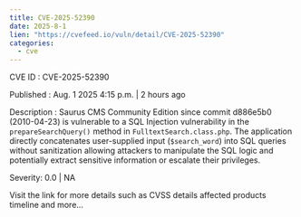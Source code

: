 ```yaml
--- 
title: CVE-2025-52390
date: 2025-8-1
lien: "https://cvefeed.io/vuln/detail/CVE-2025-52390"
categories:
  - cve
---
```


CVE ID : CVE-2025-52390

Published :  Aug. 1
2025
4:15 p.m. | 2 hours ago

Description : Saurus CMS Community Edition since commit d886e5b0 (2010-04-23) is vulnerable to a SQL Injection vulnerability in the `prepareSearchQuery()` method in `FulltextSearch.class.php`. The application directly concatenates user-supplied input (`$search_word`) into SQL queries without sanitization
allowing attackers to manipulate the SQL logic and potentially extract sensitive information or escalate their privileges.

Severity: 0.0 | NA

Visit the link for more details
such as CVSS details
affected products
timeline
and more...

